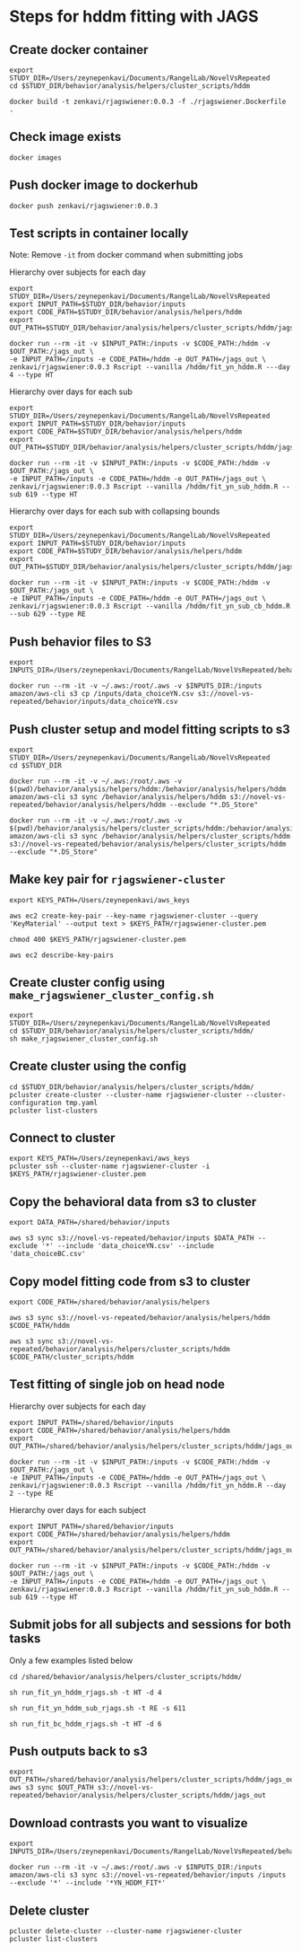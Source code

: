 # Steps for hddm fitting with JAGS

## Create docker container

```
export STUDY_DIR=/Users/zeynepenkavi/Documents/RangelLab/NovelVsRepeated
cd $STUDY_DIR/behavior/analysis/helpers/cluster_scripts/hddm

docker build -t zenkavi/rjagswiener:0.0.3 -f ./rjagswiener.Dockerfile .
```

## Check image exists

```
docker images
```

## Push docker image to dockerhub

```
docker push zenkavi/rjagswiener:0.0.3
```

## Test scripts in container locally

Note: Remove `-it` from docker command when submitting jobs

Hierarchy over subjects for each day

```
export STUDY_DIR=/Users/zeynepenkavi/Documents/RangelLab/NovelVsRepeated
export INPUT_PATH=$STUDY_DIR/behavior/inputs
export CODE_PATH=$STUDY_DIR/behavior/analysis/helpers/hddm
export OUT_PATH=$STUDY_DIR/behavior/analysis/helpers/cluster_scripts/hddm/jags_out

docker run --rm -it -v $INPUT_PATH:/inputs -v $CODE_PATH:/hddm -v $OUT_PATH:/jags_out \
-e INPUT_PATH=/inputs -e CODE_PATH=/hddm -e OUT_PATH=/jags_out \
zenkavi/rjagswiener:0.0.3 Rscript --vanilla /hddm/fit_yn_hddm.R ---day 4 --type HT
```

Hierarchy over days for each sub

```
export STUDY_DIR=/Users/zeynepenkavi/Documents/RangelLab/NovelVsRepeated
export INPUT_PATH=$STUDY_DIR/behavior/inputs
export CODE_PATH=$STUDY_DIR/behavior/analysis/helpers/hddm
export OUT_PATH=$STUDY_DIR/behavior/analysis/helpers/cluster_scripts/hddm/jags_out

docker run --rm -it -v $INPUT_PATH:/inputs -v $CODE_PATH:/hddm -v $OUT_PATH:/jags_out \
-e INPUT_PATH=/inputs -e CODE_PATH=/hddm -e OUT_PATH=/jags_out \
zenkavi/rjagswiener:0.0.3 Rscript --vanilla /hddm/fit_yn_sub_hddm.R --sub 619 --type HT
```

Hierarchy over days for each sub with collapsing bounds

```
export STUDY_DIR=/Users/zeynepenkavi/Documents/RangelLab/NovelVsRepeated
export INPUT_PATH=$STUDY_DIR/behavior/inputs
export CODE_PATH=$STUDY_DIR/behavior/analysis/helpers/hddm
export OUT_PATH=$STUDY_DIR/behavior/analysis/helpers/cluster_scripts/hddm/jags_out

docker run --rm -it -v $INPUT_PATH:/inputs -v $CODE_PATH:/hddm -v $OUT_PATH:/jags_out \
-e INPUT_PATH=/inputs -e CODE_PATH=/hddm -e OUT_PATH=/jags_out \
zenkavi/rjagswiener:0.0.3 Rscript --vanilla /hddm/fit_yn_sub_cb_hddm.R --sub 629 --type RE
```

## Push behavior files to S3

```
export INPUTS_DIR=/Users/zeynepenkavi/Documents/RangelLab/NovelVsRepeated/behavior/inputs

docker run --rm -it -v ~/.aws:/root/.aws -v $INPUTS_DIR:/inputs amazon/aws-cli s3 cp /inputs/data_choiceYN.csv s3://novel-vs-repeated/behavior/inputs/data_choiceYN.csv
```

## Push cluster setup and model fitting scripts to s3

```
export STUDY_DIR=/Users/zeynepenkavi/Documents/RangelLab/NovelVsRepeated
cd $STUDY_DIR

docker run --rm -it -v ~/.aws:/root/.aws -v $(pwd)/behavior/analysis/helpers/hddm:/behavior/analysis/helpers/hddm amazon/aws-cli s3 sync /behavior/analysis/helpers/hddm s3://novel-vs-repeated/behavior/analysis/helpers/hddm --exclude "*.DS_Store"

docker run --rm -it -v ~/.aws:/root/.aws -v $(pwd)/behavior/analysis/helpers/cluster_scripts/hddm:/behavior/analysis/helpers/cluster_scripts/hddm amazon/aws-cli s3 sync /behavior/analysis/helpers/cluster_scripts/hddm s3://novel-vs-repeated/behavior/analysis/helpers/cluster_scripts/hddm --exclude "*.DS_Store"
```

## Make key pair for `rjagswiener-cluster`

```
export KEYS_PATH=/Users/zeynepenkavi/aws_keys

aws ec2 create-key-pair --key-name rjagswiener-cluster --query 'KeyMaterial' --output text > $KEYS_PATH/rjagswiener-cluster.pem

chmod 400 $KEYS_PATH/rjagswiener-cluster.pem

aws ec2 describe-key-pairs
```

## Create cluster config using `make_rjagswiener_cluster_config.sh`

```
export STUDY_DIR=/Users/zeynepenkavi/Documents/RangelLab/NovelVsRepeated
cd $STUDY_DIR/behavior/analysis/helpers/cluster_scripts/hddm/
sh make_rjagswiener_cluster_config.sh
```

## Create cluster using the config

```
cd $STUDY_DIR/behavior/analysis/helpers/cluster_scripts/hddm/
pcluster create-cluster --cluster-name rjagswiener-cluster --cluster-configuration tmp.yaml
pcluster list-clusters
```

## Connect to cluster

```
export KEYS_PATH=/Users/zeynepenkavi/aws_keys
pcluster ssh --cluster-name rjagswiener-cluster -i $KEYS_PATH/rjagswiener-cluster.pem
```

## Copy the behavioral data from s3 to cluster

```
export DATA_PATH=/shared/behavior/inputs

aws s3 sync s3://novel-vs-repeated/behavior/inputs $DATA_PATH --exclude '*' --include 'data_choiceYN.csv' --include 'data_choiceBC.csv'
```

## Copy model fitting code from s3 to cluster

```
export CODE_PATH=/shared/behavior/analysis/helpers

aws s3 sync s3://novel-vs-repeated/behavior/analysis/helpers/hddm $CODE_PATH/hddm

aws s3 sync s3://novel-vs-repeated/behavior/analysis/helpers/cluster_scripts/hddm $CODE_PATH/cluster_scripts/hddm
```

## Test fitting of single job on head node

Hierarchy over subjects for each day

```
export INPUT_PATH=/shared/behavior/inputs
export CODE_PATH=/shared/behavior/analysis/helpers/hddm
export OUT_PATH=/shared/behavior/analysis/helpers/cluster_scripts/hddm/jags_out

docker run --rm -it -v $INPUT_PATH:/inputs -v $CODE_PATH:/hddm -v $OUT_PATH:/jags_out \
-e INPUT_PATH=/inputs -e CODE_PATH=/hddm -e OUT_PATH=/jags_out \
zenkavi/rjagswiener:0.0.3 Rscript --vanilla /hddm/fit_yn_hddm.R --day 2 --type RE
```

Hierarchy over days for each subject

```
export INPUT_PATH=/shared/behavior/inputs
export CODE_PATH=/shared/behavior/analysis/helpers/hddm
export OUT_PATH=/shared/behavior/analysis/helpers/cluster_scripts/hddm/jags_out

docker run --rm -it -v $INPUT_PATH:/inputs -v $CODE_PATH:/hddm -v $OUT_PATH:/jags_out \
-e INPUT_PATH=/inputs -e CODE_PATH=/hddm -e OUT_PATH=/jags_out \
zenkavi/rjagswiener:0.0.3 Rscript --vanilla /hddm/fit_yn_sub_hddm.R --sub 619 --type HT
```

## Submit jobs for all subjects and sessions for both tasks

Only a few examples listed below

```
cd /shared/behavior/analysis/helpers/cluster_scripts/hddm/

sh run_fit_yn_hddm_rjags.sh -t HT -d 4

sh run_fit_yn_hddm_sub_rjags.sh -t RE -s 611

sh run_fit_bc_hddm_rjags.sh -t HT -d 6
```

## Push outputs back to s3

```
export OUT_PATH=/shared/behavior/analysis/helpers/cluster_scripts/hddm/jags_out
aws s3 sync $OUT_PATH s3://novel-vs-repeated/behavior/analysis/helpers/cluster_scripts/hddm/jags_out
```

## Download contrasts you want to visualize

```
export INPUTS_DIR=/Users/zeynepenkavi/Documents/RangelLab/NovelVsRepeated/behavior/inputs

docker run --rm -it -v ~/.aws:/root/.aws -v $INPUTS_DIR:/inputs amazon/aws-cli s3 sync s3://novel-vs-repeated/behavior/inputs /inputs --exclude '*' --include '*YN_HDDM_FIT*'
```

## Delete cluster

```
pcluster delete-cluster --cluster-name rjagswiener-cluster
pcluster list-clusters
```

